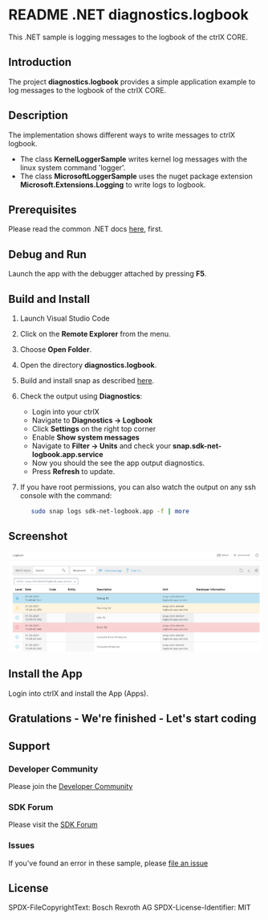 # README .NET diagnostics.logbook

This .NET sample is logging messages to the logbook of the ctrlX CORE.

## Introduction

The project __diagnostics.logbook__ provides a simple application example to log messages to the logbook of the ctrlX CORE.  

## Description

The implementation shows different ways to write messages to ctrlX logbook.

+ The class __KernelLoggerSample__ writes kernel log messages with the linux system command 'logger'.
+ The class __MicrosoftLoggerSample__ uses the nuget package extension __Microsoft.Extensions.Logging__ to write logs to logbook.

## Prerequisites

Please read the common .NET docs [here](../../dotnet.md), first.

## Debug and Run

Launch the app with the debugger attached by pressing __F5__.

## Build and Install

1. Launch Visual Studio Code
2. Click on the __Remote Explorer__ from the menu.
3. Choose __Open Folder__.
4. Open the directory __diagnostics.logbook__.
5. Build and install snap as described [here](./../README.md).
6. Check the output using __Diagnostics__:

   + Login into your ctrlX
   + Navigate to __Diagnostics -> Logbook__
   + Click __Settings__ on the right top corner
   + Enable __Show system messages__
   + Navigate to __Filter -> Units__ and check your __snap.sdk-net-logbook.app.service__
   + Now you should the see the app output diagnostics.
   + Press __Refresh__ to update.

7. If you have root permissions, you can also watch the output on any ssh console with the command:

   ```bash
      sudo snap logs sdk-net-logbook.app -f | more
   ```

## Screenshot

![ctrlX Logbook](./docs/images/diagnostics.logbook/logbook.png)

## Install the App

Login into ctrlX and install the App (Apps).

## Gratulations - We're finished - Let's start coding

## Support

### Developer Community

Please join the [Developer Community](https://developer.community.boschrexroth.com/)

### SDK Forum

Please visit the [SDK Forum](https://developer.community.boschrexroth.com/t5/ctrlX-AUTOMATION/ct-p/dcdev_community-bunit-dcae/)

### Issues

If you've found an error in these sample, please [file an issue](https://github.com/boschrexroth)

## License

SPDX-FileCopyrightText: Bosch Rexroth AG
SPDX-License-Identifier: MIT
